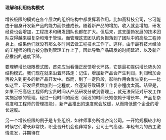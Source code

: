 #### 理解和利用结构模式

增长极限的模式在各个层次的组织结构中都发挥着作用。比如高科技公司，它可能由于自身开发新产品的能力而快速成长。随着新产品的增加，收入就会增加，研发经费也会增加，工程技术和研发团队也都在扩大。但后来，这支蓬勃发展的技术团队变得越来越复杂和难于管理。而管理这支团队的负担落到了团队中的高级工程师身上，结果他们就没有那么多时间去做工程技术工作了。这样，由于最有技术经验的工程师的精力被分散到管理工作上了，因此导致产品研发的时间延迟，以及新产品推出的速度下降。

要理解增长极限模式图，首先应当看懂正反馈增长环路，它是最初提供增长势头的结构模式。我们现在就来沿着环路走：记住，增加新产品会产生利润，利润增加会再投入到更多的新产品开发中。然而，到了一定阶段，影响作用会发生变化——比如这里，研发经费增加到一定程度，会逐渐导致研发工作复杂程度太高。结果是，如果不把高级工程师的宝贵时间从产品研发分散到管理上，就无法保证对研发工作实施足够的管理。经过一段时间的延迟（延迟的时间长短依赖于增长率、产品复杂程度和工程师的管理技能），新产品推出的速度就会放缓，从而降低整个企业的增长速度。

另一个增长极限的例子是专业组织，如律师事务所或咨询公司。一开始规模较小的时候它们增长非常快，职业晋升机会也非常多，公司士气高涨，年轻有为的员工激情进发，并期待在